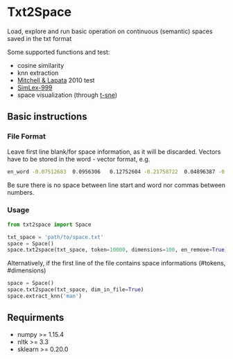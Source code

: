 # Txt2Space

Load, explore and run basic operation on continuous (semantic) spaces saved in the txt format

Some supported functions and test: 
- cosine similarity
- knn extraction
- [Mitchell & Lapata](https://onlinelibrary.wiley.com/doi/full/10.1111/j.1551-6709.2010.01106.x) 2010 test 
- [SimLex-999](https://fh295.github.io/simlex.html)
- space visualization (through [t-sne](https://lvdmaaten.github.io/tsne/))

## Basic instructions 

### File Format
Leave first line blank/for space information, as it will be discarded.
Vectors have to be stored in the word - vector format, e.g.

```bash
en_word -0.07512683  0.0956306   0.12752604 -0.21758722  0.04896387 -0.3884378 ...
```

Be sure there is no space between line start and word nor commas between numbers.

### Usage
```python
from txt2space import Space

txt_space = 'path/to/space.txt'
space = Space()
space.txt2space(txt_space, token=10000, dimensions=100, en_remove=True)
```
Alternatively, if the first line of the file contains space informations (#tokens, #dimensions)

```python
space = Space()
space.txt2space(txt_space, dim_in_file=True)
space.extract_knn('man')
```

## Requirments
 - numpy >= 1.15.4
 - nltk >= 3.3
 - sklearn >= 0.20.0
